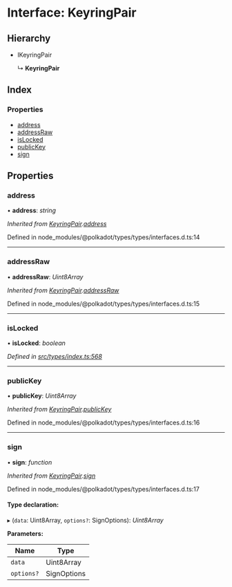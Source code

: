 # Interface: KeyringPair

## Hierarchy

* IKeyringPair

  ↳ **KeyringPair**

## Index

### Properties

* [address](keyringpair.md#address)
* [addressRaw](keyringpair.md#addressraw)
* [isLocked](keyringpair.md#islocked)
* [publicKey](keyringpair.md#publickey)
* [sign](keyringpair.md#sign)

## Properties

###  address

• **address**: *string*

*Inherited from [KeyringPair](keyringpair.md).[address](keyringpair.md#address)*

Defined in node_modules/@polkadot/types/types/interfaces.d.ts:14

___

###  addressRaw

• **addressRaw**: *Uint8Array*

*Inherited from [KeyringPair](keyringpair.md).[addressRaw](keyringpair.md#addressraw)*

Defined in node_modules/@polkadot/types/types/interfaces.d.ts:15

___

###  isLocked

• **isLocked**: *boolean*

*Defined in [src/types/index.ts:568](https://github.com/PolymathNetwork/polymesh-sdk/blob/108d588b/src/types/index.ts#L568)*

___

###  publicKey

• **publicKey**: *Uint8Array*

*Inherited from [KeyringPair](keyringpair.md).[publicKey](keyringpair.md#publickey)*

Defined in node_modules/@polkadot/types/types/interfaces.d.ts:16

___

###  sign

• **sign**: *function*

*Inherited from [KeyringPair](keyringpair.md).[sign](keyringpair.md#sign)*

Defined in node_modules/@polkadot/types/types/interfaces.d.ts:17

#### Type declaration:

▸ (`data`: Uint8Array, `options?`: SignOptions): *Uint8Array*

**Parameters:**

Name | Type |
------ | ------ |
`data` | Uint8Array |
`options?` | SignOptions |
